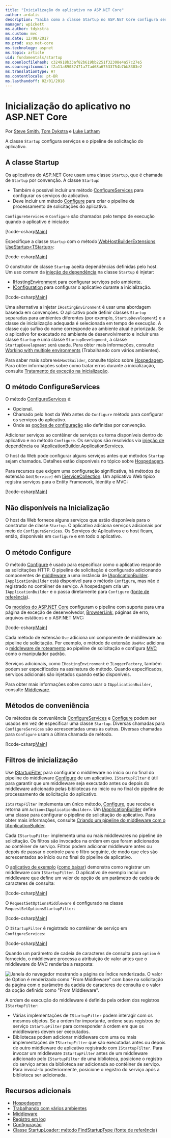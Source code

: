 ```yaml
---
title: "Inicialização do aplicativo no ASP.NET Core"
author: ardalis
description: "Saiba como a classe Startup no ASP.NET Core configura serviços e o pipeline de solicitação do aplicativo."
manager: wpickett
ms.author: tdykstra
ms.custom: mvc
ms.date: 12/08/2017
ms.prod: asp.net-core
ms.technology: aspnet
ms.topic: article
uid: fundamentals/startup
ms.openlocfilehash: c324918b33af82b619bb2251f32308e4a57c27e5
ms.sourcegitcommit: f2a11a89037471a77ad68a67533754b7bb8303e2
ms.translationtype: HT
ms.contentlocale: pt-BR
ms.lasthandoff: 02/01/2018
---
```

# <a name="application-startup-in-aspnet-core"></a>Inicialização do aplicativo no ASP.NET Core

Por [Steve Smith](https://ardalis.com), [Tom Dykstra](https://github.com/tdykstra) e [Luke Latham](https://github.com/guardrex)

A classe `Startup` configura serviços e o pipeline de solicitação do aplicativo.

## <a name="the-startup-class"></a>A classe Startup

Os aplicativos do ASP.NET Core usam uma classe `Startup`, que é chamada de `Startup` por convenção. A classe `Startup`:

* Também é possível incluir um método [ConfigureServices](/dotnet/api/microsoft.aspnetcore.hosting.startupbase.configureservices) para configurar os serviços do aplicativo.
* Deve incluir um método [Configure](/dotnet/api/microsoft.aspnetcore.hosting.startupbase.configure) para criar o pipeline de processamento de solicitações do aplicativo.

`ConfigureServices` e `Configure` são chamados pelo tempo de execução quando o aplicativo é iniciado:

[!code-csharp[Main](startup/snapshot_sample/Startup1.cs)]

Especifique a classe `Startup` com o método [WebHostBuilderExtensions](/dotnet/api/Microsoft.AspNetCore.Hosting.WebHostBuilderExtensions) [UseStartup&lt;TStartup&gt;](/dotnet/api/microsoft.aspnetcore.hosting.webhostbuilderextensions.usestartup#Microsoft_AspNetCore_Hosting_WebHostBuilderExtensions_UseStartup__1_Microsoft_AspNetCore_Hosting_IWebHostBuilder_):

[!code-csharp[Main](../common/samples/WebApplication1DotNetCore2.0App/Program.cs?name=snippet_Main&highlight=10)]

O construtor de classe `Startup` aceita dependências definidas pelo host. Um uso comum da [injeção de dependência](xref:fundamentals/dependency-injection) na classe `Startup` é injetar:

* [IHostingEnvironment](/dotnet/api/Microsoft.AspNetCore.Hosting.IHostingEnvironment) para configurar serviços pelo ambiente.
* [IConfiguration](/dotnet/api/microsoft.extensions.configuration.iconfiguration) para configurar o aplicativo durante a inicialização.

[!code-csharp[Main](startup/snapshot_sample/Startup2.cs)]

Uma alternativa a injetar `IHostingEnvironment` é usar uma abordagem baseada em convenções. O aplicativo pode definir classes `Startup` separadas para ambientes diferentes (por exemplo, `StartupDevelopment`) e a classe de inicialização adequada é selecionada em tempo de execução. A classe cujo sufixo do nome corresponde ao ambiente atual é priorizada. Se o aplicativo for executado no ambiente de desenvolvimento e incluir uma classe `Startup` e uma classe `StartupDevelopment`, a classe `StartupDevelopment` será usada. Para obter mais informações, consulte [Working with multiple environments](xref:fundamentals/environments#startup-conventions) (Trabalhando com vários ambientes).

Para saber mais sobre `WebHostBuilder`, consulte tópico sobre [Hospedagem](xref:fundamentals/hosting). Para obter informações sobre como tratar erros durante a inicialização, consulte [Tratamento de exceção na inicialização](xref:fundamentals/error-handling#startup-exception-handling).

## <a name="the-configureservices-method"></a>O método ConfigureServices

O método [ConfigureServices](/dotnet/api/microsoft.aspnetcore.hosting.startupbase.configureservices) é:

* Opcional.
* Chamado pelo host da Web antes do `Configure` método para configurar os serviços do aplicativo.
* Onde as [opções de configuração](xref:fundamentals/configuration/index) são definidas por convenção.

Adicionar serviços ao contêiner de serviços os torna disponíveis dentro do aplicativo e no método `Configure`. Os serviços são resolvidos via [injeção de dependência](xref:fundamentals/dependency-injection) ou [IApplicationBuilder.ApplicationServices](/dotnet/api/microsoft.aspnetcore.builder.iapplicationbuilder.applicationservices).

O host da Web pode configurar alguns serviços antes que métodos `Startup` sejam chamados. Detalhes estão disponíveis no tópico sobre [Hospedagem](xref:fundamentals/hosting). 

Para recursos que exigem uma configuração significativa, há métodos de extensão `Add[Service]` em [IServiceCollection](/dotnet/api/Microsoft.Extensions.DependencyInjection.IServiceCollection). Um aplicativo Web típico registra serviços para o Entity Framework, Identity e MVC:

[!code-csharp[Main](../common/samples/WebApplication1/Startup.cs?highlight=4,7,11&start=40&end=55)]

## <a name="services-available-in-startup"></a>Não disponíveis na Inicialização

O host da Web fornece alguns serviços que estão disponíveis para o construtor de classe `Startup`. O aplicativo adiciona serviços adicionais por meio de `ConfigureServices`. Os Serviços de Aplicativos e o host ficam, então, disponíveis em `Configure` e em todo o aplicativo.

## <a name="the-configure-method"></a>O método Configure

O método [Configure](/dotnet/api/microsoft.aspnetcore.hosting.startupbase.configure) é usado para especificar como o aplicativo responde as solicitações HTTP. O pipeline de solicitação é configurado adicionando componentes de [middleware](xref:fundamentals/middleware/index) a uma instância de [IApplicationBuilder](/dotnet/api/microsoft.aspnetcore.builder.iapplicationbuilder). `IApplicationBuilder` está disponível para o método `Configure`, mas não é registrado no contêiner de serviço. A hospedagem cria um `IApplicationBuilder` e o passa diretamente para `Configure` ([fonte de referência](https://github.com/aspnet/Hosting/blob/release/2.0.0/src/Microsoft.AspNetCore.Hosting/Internal/WebHost.cs#L179-L192)).

Os [modelos do ASP.NET Core](/dotnet/core/tools/dotnet-new) configuram o pipeline com suporte para uma página de exceção de desenvolvedor, [BrowserLink](http://vswebessentials.com/features/browserlink), páginas de erro, arquivos estáticos e o ASP.NET MVC:

[!code-csharp[Main](../common/samples/WebApplication1DotNetCore2.0App/Startup.cs?range=28-48&highlight=5,6,10,13,15)]

Cada método de extensão `Use` adiciona um componente de middleware ao pipeline de solicitação. Por exemplo, o método de extensão `UseMvc` adiciona o [middleware de roteamento](xref:fundamentals/routing) ao pipeline de solicitação e configura [MVC](xref:mvc/overview) como o manipulador padrão.

Serviços adicionais, como `IHostingEnvironment` e `ILoggerFactory`, também podem ser especificados na assinatura do método. Quando especificados, serviços adicionais são injetados quando estão disponíveis.

Para obter mais informações sobre como usar o `IApplicationBuilder`, consulte [Middleware](xref:fundamentals/middleware/index).

## <a name="convenience-methods"></a>Métodos de conveniência

Os métodos de conveniência [ConfigureServices](/dotnet/api/microsoft.aspnetcore.hosting.iwebhostbuilder.configureservices) e [Configure](/dotnet/api/microsoft.aspnetcore.hosting.webhostbuilderextensions.configure) podem ser usados em vez de especificar uma classe `Startup`. Diversas chamadas para `ConfigureServices` são acrescentadas umas às outras. Diversas chamadas para `Configure` usam a última chamada de método.

[!code-csharp[Main](startup/snapshot_sample/Program.cs?highlight=18,22)]

## <a name="startup-filters"></a>Filtros de inicialização

Use [IStartupFilter](/dotnet/api/microsoft.aspnetcore.hosting.istartupfilter) para configurar o middleware no início ou no final do pipeline do middleware [Configure](#the-configure-method) de um aplicativo. `IStartupFilter` é útil para garantir que um middleware seja executado antes ou depois do middleware adicionado pelas bibliotecas no início ou no final do pipeline de processamento de solicitação do aplicativo.

`IStartupFilter` implementa um único método, [Configure](/dotnet/api/microsoft.aspnetcore.hosting.istartupfilter.configure), que recebe e retorna um `Action<IApplicationBuilder>`. Um [IApplicationBuilder](/dotnet/api/microsoft.aspnetcore.builder.iapplicationbuilder) define uma classe para configurar o pipeline de solicitação do aplicativo. Para obter mais informações, consulte [Criando um pipeline do middleware com o IApplicationBuilder](xref:fundamentals/middleware/index#creating-a-middleware-pipeline-with-iapplicationbuilder).

Cada `IStartupFilter` implementa uma ou mais middlewares no pipeline de solicitação. Os filtros são invocados na ordem em que foram adicionados ao contêiner de serviço. Filtros podem adicionar middleware antes ou depois de passar o controle para o filtro seguinte, de modo que eles são acrescentados ao início ou no final do pipeline de aplicativo.

O [aplicativo de exemplo](https://github.com/aspnet/Docs/tree/master/aspnetcore/fundamentals/startup/sample/) ([como baixar](xref:tutorials/index#how-to-download-a-sample)) demonstra como registrar um middleware com `IStartupFilter`. O aplicativo de exemplo inclui um middleware que define um valor de opção de um parâmetro de cadeia de caracteres de consulta:

[!code-csharp[Main](startup/sample/RequestSetOptionsMiddleware.cs?name=snippet1)]

O `RequestSetOptionsMiddleware` é configurado na classe `RequestSetOptionsStartupFilter`:

[!code-csharp[Main](startup/sample/RequestSetOptionsStartupFilter.cs?name=snippet1&highlight=7)]

O `IStartupFilter` é registrado no contêiner de serviço em `ConfigureServices`:

[!code-csharp[Main](startup/sample/Startup.cs?name=snippet1&highlight=3)]

Quando um parâmetro de cadeia de caracteres de consulta para `option` é fornecido, o middleware processa a atribuição de valor antes que o middleware do MVC renderize a resposta:

![Janela do navegador mostrando a página de Índice renderizada. O valor de Option é renderizado como "From Middleware" com base na solicitação da página com o parâmetro da cadeia de caracteres de consulta e o valor da opção definido como "From Middleware".](startup/_static/index.png)

A ordem de execução do middleware é definida pela ordem dos registros `IStartupFilter`:

* Várias implementações de `IStartupFilter` podem interagir com os mesmos objetos. Se a ordem for importante, ordene seus registros de serviço `IStartupFilter` para corresponder à ordem em que os middlewares devem ser executados.
* Bibliotecas podem adicionar middleware com uma ou mais implementações de `IStartupFilter` que são executadas antes ou depois de outro middleware de aplicativo registrado com `IStartupFilter`. Para invocar um middleware `IStartupFilter` antes de um middleware adicionado pelo `IStartupFilter` de uma biblioteca, posicione o registro do serviço antes da biblioteca ser adicionada ao contêiner de serviço. Para invocá-lo posteriormente, posicione o registro do serviço após a biblioteca ser adicionada.

## <a name="additional-resources"></a>Recursos adicionais

* [Hospedagem](xref:fundamentals/hosting)
* [Trabalhando com vários ambientes](xref:fundamentals/environments)
* [Middleware](xref:fundamentals/middleware/index)
* [Registro em log](xref:fundamentals/logging/index)
* [Configuração](xref:fundamentals/configuration/index)
* [Classe StartupLoader: método FindStartupType (fonte de referência)](https://github.com/aspnet/Hosting/blob/rel/2.0.0/src/Microsoft.AspNetCore.Hosting/Internal/StartupLoader.cs#L66-L116)
